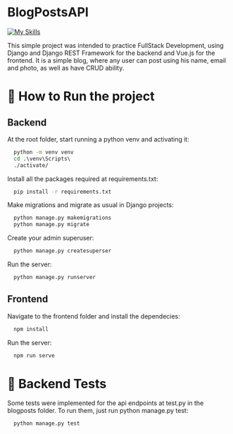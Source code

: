 #  BlogPostsAPI

[![My Skills](https://skills.thijs.gg/icons?i=vue,django,python,js,html,css)](https://skills.thijs.gg)

This simple project was intended to practice FullStack Development, using Django and Django REST Framework for the backend and
Vue.js for the frontend. It is a simple blog, where any user can post using his name, email and photo, as well as have CRUD ability. 


# 🚀 How to Run the project 

## Backend
  At the root folder, start running a python venv and activating it:
  ```cmd 
    python -m venv venv  
    cd .\venv\Scripts\
    ./activate/
   ```
  Install all the packages required at requirements.txt:
  
  ```cmd
    pip install -r requirements.txt
  ```
  Make migrations and migrate as usual in Django projects:
  
  ```cmd
    python manage.py makemigrations
    python manage.py migrate
  ```
  Create your admin superuser:
  
  ```cmd
    python manage.py createsuperser
  ```
  Run the server: 
  
  ```cmd
    python manage.py runserver
  ```
  
  ## Frontend
  Navigate to the frontend folder and install the dependecies: 
  ```cmd
    npm install 
  ```
  Run the server: 
  ```cmd
    npm run serve
  ```
  
  # 🚀 Backend Tests
  
  Some tests were implemented for the api endpoints at test.py in the blogposts folder.
  To run them, just run python manage.py test:
  
  ```cmd
    python manage.py test
  ```
